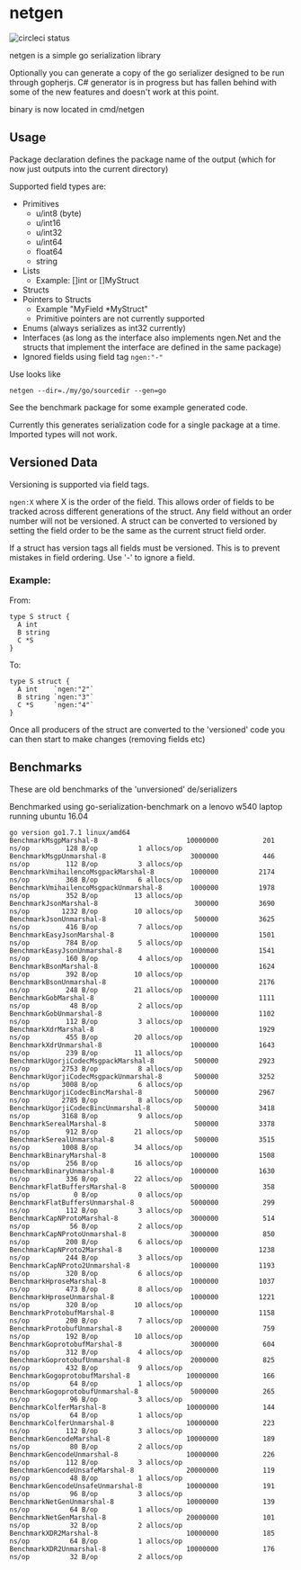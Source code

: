 # netgen #
![circleci status](https://circleci.com/gh/lologarithm/netgen.svg?&style=shield)

netgen is a simple go serialization library

Optionally you can generate a copy of the go serializer designed to be run through gopherjs.
C# generator is in progress but has fallen behind with some of the new features and doesn't work at this point.

binary is now located in cmd/netgen

## Usage ##
Package declaration defines the package name of the output (which for now just outputs into the current directory)

Supported field types are:
- Primitives
  - u/int8 (byte)
  - u/int16
  - u/int32
  - u/int64
  - float64
  - string
- Lists
  - Example: []int or []MyStruct
- Structs
- Pointers to Structs
  - Example "MyField \*MyStruct"
  - Primitive pointers are not currently supported
- Enums (always serializes as int32 currently)
- Interfaces (as long as the interface also implements ngen.Net and the structs that implement the interface are defined in the same package)
- Ignored fields using field tag `ngen:"-"`

Use looks like
```
netgen --dir=./my/go/sourcedir --gen=go
```

See the benchmark package for some example generated code.

Currently this generates serialization code for a single package at a time. Imported types will not work.


## Versioned Data ##

Versioning is supported via field tags.

`ngen:X` where X is the order of the field. This allows order of fields to be tracked across different generations of the struct.
Any field without an order number will not be versioned.
A struct can be converted to versioned by setting the field order to be the same as the current struct field order.

If a struct has version tags all fields must be versioned. This is to prevent mistakes in field ordering. Use '-' to ignore a field.

### Example: ###
From:
```
type S struct {
  A int
  B string
  C *S
}
```

To:
```
type S struct {
  A int    `ngen:"2"`
  B string `ngen:"3"`
  C *S     `ngen:"4"`
}
```

Once all producers of the struct are converted to the 'versioned' code you can then start to make changes (removing fields etc)

## Benchmarks ##
These are old benchmarks of the 'unversioned' de/serializers

Benchmarked using go-serialization-benchmark on a lenovo w540 laptop running ubuntu 16.04
```
go version go1.7.1 linux/amd64
BenchmarkMsgpMarshal-8                   	10000000	       201 ns/op	     128 B/op	       1 allocs/op
BenchmarkMsgpUnmarshal-8                 	 3000000	       446 ns/op	     112 B/op	       3 allocs/op
BenchmarkVmihailencoMsgpackMarshal-8     	 1000000	      2174 ns/op	     368 B/op	       6 allocs/op
BenchmarkVmihailencoMsgpackUnmarshal-8   	 1000000	      1978 ns/op	     352 B/op	      13 allocs/op
BenchmarkJsonMarshal-8                   	  300000	      3690 ns/op	    1232 B/op	      10 allocs/op
BenchmarkJsonUnmarshal-8                 	  500000	      3625 ns/op	     416 B/op	       7 allocs/op
BenchmarkEasyJsonMarshal-8               	 1000000	      1501 ns/op	     784 B/op	       5 allocs/op
BenchmarkEasyJsonUnmarshal-8             	 1000000	      1541 ns/op	     160 B/op	       4 allocs/op
BenchmarkBsonMarshal-8                   	 1000000	      1624 ns/op	     392 B/op	      10 allocs/op
BenchmarkBsonUnmarshal-8                 	 1000000	      2176 ns/op	     248 B/op	      21 allocs/op
BenchmarkGobMarshal-8                    	 1000000	      1111 ns/op	      48 B/op	       2 allocs/op
BenchmarkGobUnmarshal-8                  	 1000000	      1102 ns/op	     112 B/op	       3 allocs/op
BenchmarkXdrMarshal-8                    	 1000000	      1929 ns/op	     455 B/op	      20 allocs/op
BenchmarkXdrUnmarshal-8                  	 1000000	      1643 ns/op	     239 B/op	      11 allocs/op
BenchmarkUgorjiCodecMsgpackMarshal-8     	  500000	      2923 ns/op	    2753 B/op	       8 allocs/op
BenchmarkUgorjiCodecMsgpackUnmarshal-8   	  500000	      3252 ns/op	    3008 B/op	       6 allocs/op
BenchmarkUgorjiCodecBincMarshal-8        	  500000	      2967 ns/op	    2785 B/op	       8 allocs/op
BenchmarkUgorjiCodecBincUnmarshal-8      	  500000	      3418 ns/op	    3168 B/op	       9 allocs/op
BenchmarkSerealMarshal-8                 	  500000	      3378 ns/op	     912 B/op	      21 allocs/op
BenchmarkSerealUnmarshal-8               	  500000	      3515 ns/op	    1008 B/op	      34 allocs/op
BenchmarkBinaryMarshal-8                 	 1000000	      1508 ns/op	     256 B/op	      16 allocs/op
BenchmarkBinaryUnmarshal-8               	 1000000	      1630 ns/op	     336 B/op	      22 allocs/op
BenchmarkFlatBuffersMarshal-8            	 5000000	       358 ns/op	       0 B/op	       0 allocs/op
BenchmarkFlatBuffersUnmarshal-8          	 5000000	       299 ns/op	     112 B/op	       3 allocs/op
BenchmarkCapNProtoMarshal-8              	 3000000	       514 ns/op	      56 B/op	       2 allocs/op
BenchmarkCapNProtoUnmarshal-8            	 3000000	       850 ns/op	     200 B/op	       6 allocs/op
BenchmarkCapNProto2Marshal-8             	 1000000	      1238 ns/op	     244 B/op	       3 allocs/op
BenchmarkCapNProto2Unmarshal-8           	 1000000	      1193 ns/op	     320 B/op	       6 allocs/op
BenchmarkHproseMarshal-8                 	 1000000	      1037 ns/op	     473 B/op	       8 allocs/op
BenchmarkHproseUnmarshal-8               	 1000000	      1221 ns/op	     320 B/op	      10 allocs/op
BenchmarkProtobufMarshal-8               	 1000000	      1158 ns/op	     200 B/op	       7 allocs/op
BenchmarkProtobufUnmarshal-8             	 2000000	       759 ns/op	     192 B/op	      10 allocs/op
BenchmarkGoprotobufMarshal-8             	 3000000	       604 ns/op	     312 B/op	       4 allocs/op
BenchmarkGoprotobufUnmarshal-8           	 2000000	       825 ns/op	     432 B/op	       9 allocs/op
BenchmarkGogoprotobufMarshal-8           	10000000	       166 ns/op	      64 B/op	       1 allocs/op
BenchmarkGogoprotobufUnmarshal-8         	 5000000	       265 ns/op	      96 B/op	       3 allocs/op
BenchmarkColferMarshal-8                 	10000000	       144 ns/op	      64 B/op	       1 allocs/op
BenchmarkColferUnmarshal-8               	10000000	       223 ns/op	     112 B/op	       3 allocs/op
BenchmarkGencodeMarshal-8                	10000000	       189 ns/op	      80 B/op	       2 allocs/op
BenchmarkGencodeUnmarshal-8              	10000000	       226 ns/op	     112 B/op	       3 allocs/op
BenchmarkGencodeUnsafeMarshal-8          	20000000	       119 ns/op	      48 B/op	       1 allocs/op
BenchmarkGencodeUnsafeUnmarshal-8        	10000000	       191 ns/op	      96 B/op	       3 allocs/op
BenchmarkNetGenUnmarshal-8               	10000000	       139 ns/op	      64 B/op	       1 allocs/op
BenchmarkNetGenMarshal-8                 	20000000	       101 ns/op	      32 B/op	       2 allocs/op
BenchmarkXDR2Marshal-8                   	10000000	       185 ns/op	      64 B/op	       1 allocs/op
BenchmarkXDR2Unmarshal-8                 	10000000	       176 ns/op	      32 B/op	       2 allocs/op
```
